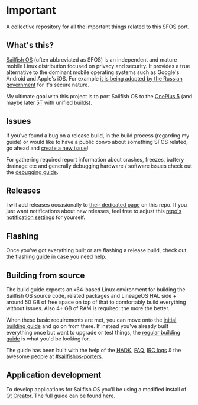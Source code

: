 # Important
A collective repository for all the important things related to this SFOS port.

## What's this?

[Sailfish OS](https://sailfishos.org/) (often abbreviated as SFOS) is an independent and mature mobile Linux distribution focused on privacy and security. It provides a true alternative to the dominant mobile operating systems such as Google's Android and Apple's iOS. For example [it is being adopted by the Russian government](https://techcrunch.com/2016/11/29/jollas-sailfish-os-now-certified-as-russias-first-android-alternative/) for it's secure nature.

My ultimate goal with this project is to port Sailfish OS to the [OnePlus 5](https://www.gsmarena.com/oneplus_5-8647.php) (and maybe later [5T](https://www.gsmarena.com/oneplus_5t-8912.php) with unified builds).

## Issues

If you've found a bug on a release build, in the build process (regarding my guide) or would like to have a public convo about something SFOS related, go ahead and [create a new issue](../../issues)!

For gathering required report information about crashes, freezes, battery drainage etc and generally debugging hardware / software issues check out the [debugging guide](DEBUGGING.md).

## Releases

I will add releases occasionally to [their dedicated page](../../releases) on this repo. If you just want notifications about new releases, feel free to adjust this [repo's notification settings](https://help.github.com/en/articles/watching-and-unwatching-releases-for-a-repository) for yourself.

## Flashing

Once you've got everything built or are flashing a release build, check out the [flashing guide](FLASHING.md) in case you need help.

## Building from source

The build guide expects an x64-based Linux environment for building the Sailfish OS source code, related packages and LineageOS HAL side + around 50 GB of free space on top of that to comfortably build everything without issues. Also 4+ GB of RAM is required: the more the better.

When these basic requirements are met, you can move onto the [initial building guide](INITIAL-BUILDING.md) and go on from there. 
If instead you've already built everything once but want to upgrade or test things, the [regular building guide](BUILDING.md) is what you'd be looking for.

The guide has been built with the help of the [HADK](https://sailfishos.org/develop/hadk/), [FAQ](https://public.etherpad-mozilla.org/p/faq-hadk), [IRC logs](https://piggz.co.uk/sailfishos-porters-archive/index.php) & the awesome people at [#sailfishos-porters](https://webchat.freenode.net/#sailfishos-porters).

## Application development

To develop applications for Sailfish OS you'll be using a modified install of [Qt Creator](https://www.qt.io/). The full guide can be found [here](https://sailfishos.org/wiki/Application_SDK).
